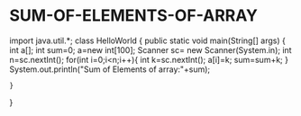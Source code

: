 # SUM-OF-ELEMENTS-OF-ARRAY 
import java.util.*;
class HelloWorld {
    public static void main(String[] args) {
        int a[];
        int sum=0;
        a=new int[100];
        Scanner sc= new Scanner(System.in);
        int n=sc.nextInt();
        for(int i=0;i<n;i++){
            int k=sc.nextInt();
            a[i]=k;
            sum=sum+k;
        }
        System.out.println("Sum of Elements of  array:"+sum);
    
    }
}
